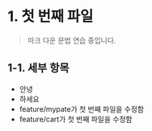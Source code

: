 # 1. 첫 번째 파일
> 마크 다운 문법 연습 중입니다.

## 1-1. 세부 항목
* 안녕
* 하세요 
* feature/mypate가 첫 번째 파일을 수정함
* feature/cart가 첫 번째 파일을 수정함